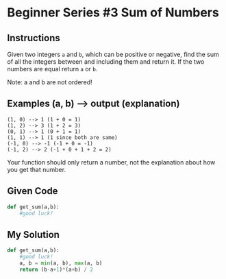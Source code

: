 # Beginner Series #3 Sum of Numbers

## Instructions

Given two integers `a` and `b`, which can be positive or negative, find the sum of all the integers between and including them and return it. If the two numbers are equal return `a` or `b`.

Note: a and b are not ordered!

## Examples (a, b) --> output (explanation)

```
(1, 0) --> 1 (1 + 0 = 1)
(1, 2) --> 3 (1 + 2 = 3)
(0, 1) --> 1 (0 + 1 = 1)
(1, 1) --> 1 (1 since both are same)
(-1, 0) --> -1 (-1 + 0 = -1)
(-1, 2) --> 2 (-1 + 0 + 1 + 2 = 2)
```

Your function should only return a number, not the explanation about how you get that number.

## Given Code
```python
def get_sum(a,b):
    #good luck!
```

## My Solution
```python
def get_sum(a,b):
    #good luck!
    a, b = min(a, b), max(a, b)
    return (b-a+1)*(a+b) / 2
```

